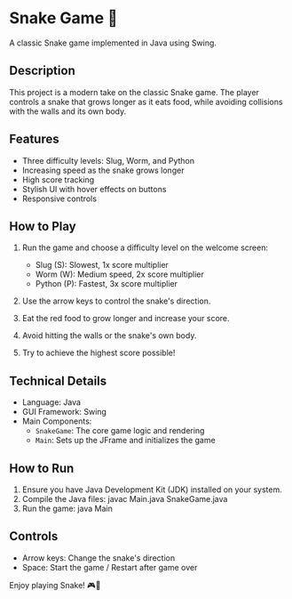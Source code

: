 # Snake Game 🐍

A classic Snake game implemented in Java using Swing.

## Description

This project is a modern take on the classic Snake game. The player controls a snake that grows longer as it eats food, while avoiding collisions with the walls and its own body.

## Features

- Three difficulty levels: Slug, Worm, and Python
- Increasing speed as the snake grows longer
- High score tracking
- Stylish UI with hover effects on buttons
- Responsive controls

## How to Play

1. Run the game and choose a difficulty level on the welcome screen:
   - Slug (S): Slowest, 1x score multiplier
   - Worm (W): Medium speed, 2x score multiplier
   - Python (P): Fastest, 3x score multiplier

2. Use the arrow keys to control the snake's direction.

3. Eat the red food to grow longer and increase your score.

4. Avoid hitting the walls or the snake's own body.

5. Try to achieve the highest score possible!

## Technical Details

- Language: Java
- GUI Framework: Swing
- Main Components:
  - `SnakeGame`: The core game logic and rendering
  - `Main`: Sets up the JFrame and initializes the game

## How to Run

1. Ensure you have Java Development Kit (JDK) installed on your system.
2. Compile the Java files:
javac Main.java SnakeGame.java
3. Run the game:
java Main

## Controls

- Arrow keys: Change the snake's direction
- Space: Start the game / Restart after game over

Enjoy playing Snake! 🎮🐍
